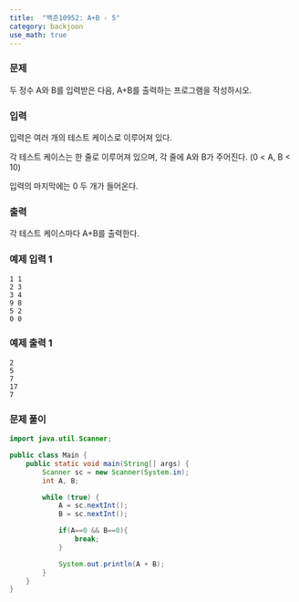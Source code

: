 ```yaml
---
title:  "백준10952: A+B - 5"
category: backjoon
use_math: true
---
```




### 문제

두 정수 A와 B를 입력받은 다음, A+B를 출력하는 프로그램을 작성하시오.

### 입력

입력은 여러 개의 테스트 케이스로 이루어져 있다.

각 테스트 케이스는 한 줄로 이루어져 있으며, 각 줄에 A와 B가 주어진다. (0 < A, B < 10)

입력의 마지막에는 0 두 개가 들어온다.

### 출력

각 테스트 케이스마다 A+B를 출력한다.

### 예제 입력 1

```
1 1
2 3
3 4
9 8
5 2
0 0
```

### 예제 출력 1

```
2
5
7
17
7
```



### 문제 풀이

```java
import java.util.Scanner;

public class Main {
    public static void main(String[] args) {
        Scanner sc = new Scanner(System.in);
        int A, B;

        while (true) {
            A = sc.nextInt();
            B = sc.nextInt();

            if(A==0 && B==0){
                break;
            }

            System.out.println(A + B);
        }
    }
}
```

